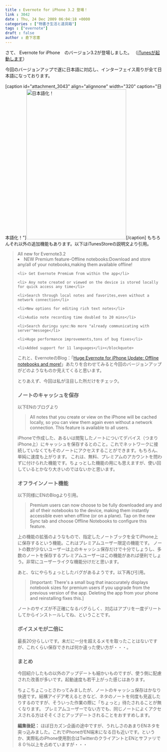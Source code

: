 ```yaml
---
title : Evernote for iPhone 3.2 登場！
link : 3042
date : Thu, 24 Dec 2009 06:04:18 +0000
categories : ["物書き生活と道具箱"]
tags : ["evernote"]
draft : false
author : 倉下忠憲
---
```


さて、 Evernote for iPhone　のバージョン3.2が登場しました。
（<a href="http://itunes.apple.com/us/app/evernote/id281796108?mt=8">iTunesが起動します</a>）


今回のバージョンアップで遂に日本語に対応し、インターフェイス周りが全て日本語になっております。

[caption id="attachment_3043" align="alignnone" width="320" caption="日本語化！"]<img src="https://rashita.net/blog/wp-content/uploads/2009/12/写真8.jpg" alt="日本語化！" title="日本語化！" width="320" height="480" class="size-full wp-image-3043" />[/caption]
もちろんそれ以外の追加機能もあります。以下はiTunesStoreの説明文より引用。



<blockquote>All new for Evernote3.2
	<li> NEW Premium feature-Offline notebooks:Download and store any/all of your notebooks,making them available offline!</li>

	<li> Get Evernote Premium from within the app</li>

	<li> Any note created or viewed on the device is stored locally for quick access any time</li>

 	<li>Search through local notes and favorites,even without a network connection</li>

 	<li>New options for editing rich text notes</li>

 	<li>Audio note recording time doubled to 20 mins</li>

 	<li>Search duringu sync:No more "already communicating with server"messege</li>

 	<li>Huge performance improvements,tons of bug fixes</li>

 	<li>Added support for 11 languages</li></blockquote>




これと、EvernoteのBlog：「<a href="http://blog.evernote.com/2009/12/23/huge-evernote-for-iphone-update-offline-notebooks-and-more/#">Huge Evernote for iPhone Update: Offline notebooks and more!</a>」あたりを合わせてみると今回のバージョンアップがどのようなものか見えてくると思います。

とりあえず、今回は私が注目した所だけをチェック。

<h3>ノートのキャッシュを保存</h3>
以下ENのブログより



<blockquote>All notes that you create or view on the iPhone will be cached locally, so you can view them again even without a network connection. This feature is available to all users.
</blockquote>


iPhoneで作成した、あるいは閲覧したノートについてデバイス（つまりiPhone上）にキャッシュを保存するとのこと。これでネットワークに接続していなくてもそのノートにアクセスすることができます。もちろん、単純に速度も上がります。
これは、無料、プレミアムのアカウントを問わずに付けられた機能です。ちょっとした機能の用にも思えますが、使い回しているとかなり大きいのではないかと思います。

<h3>オフラインノート機能</h3>
以下同様にENのBlogより引用。



<blockquote>Premium users can now choose to be fully downloaded any and all of their notebooks to the device, making them instantly accessible even when offline (or on a plane). Tap on the new Sync tab and choose Offline Notebooks to configure this feature.
</blockquote>


上の機能の拡張のようなもので、指定したノートブックを全てiPhone上に保存するという機能。これはプレミアムユーザー限定の機能です。
ノートの数が少ないユーザーは上のキャッシュ保存だけで十分でしょうし、多数のノートを保存するプレミアムユーザーはこの機能があれば便利でしょう。非常にユーザーライクな機能分けだと思います。

あと、なにやらちょっとしたバグがあるようです。以下再び引用。


<blockquote>
[Important: There's a small bug that inaccurately displays notebook sizes for premium users if you upgrade from the previous version of the app. Deleting the app from your phone and reinstalling fixes this.]
</blockquote>


ノートのサイズが不正確になるバグらしく、対応はアプリを一度デリートしてからインストールしてね、ということです。

<h3>ボイスメモが二倍に</h3>
最長20分らしいです。未だに一分を超えるメモを取ったことはないですが、これくらい保存できれば何か違った使い方が・・・。

<h3>まとめ</h3>
今回紹介したもの以外のアップデートも細かいものですが、使う側に配慮された改善が多いです。起動速度も若干上がった感じはあります。

ちょこちょこっとさわってみましたが、ノートのキャッシュ保存はかなり快適です。結構アイデア考えるときなど、ネタのノートを何度も見返したりするのですが、そういった作業の際に「ちょっと」待たされることが無くなります。
プレミアムユーザーでない方でも、同じノートによくアクセスされる方はそそくさとアップデートされることをおすすめします。


<div Class="column"> 
<strong>編集後記：</strong>
ほぼ日カズン企画の途中ですが、うれしさのあまりENネタを突っ込みました。これでiPhoneがEN端末になる日も近いです。というか、実際私のiPhone使用割合はTwitterのクライアントとENとサファリで８０％以上を占めていますが・・・
</div>